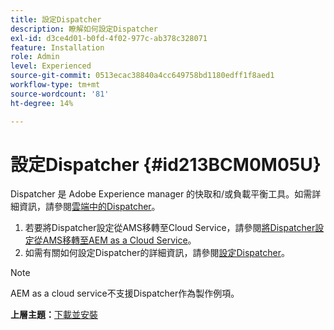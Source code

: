 ```yaml
---
title: 設定Dispatcher
description: 瞭解如何設定Dispatcher
exl-id: d3ce4d01-b0fd-4f02-977c-ab378c328071
feature: Installation
role: Admin
level: Experienced
source-git-commit: 0513ecac38840a4cc649758bd1180edff1f8aed1
workflow-type: tm+mt
source-wordcount: '81'
ht-degree: 14%

---
```


# 設定Dispatcher {#id213BCM0M05U}

Dispatcher 是 Adobe Experience manager 的快取和/或負載平衡工具。如需詳細資訊，請參閱[雲端中的Dispatcher](https://experienceleague.adobe.com/docs/experience-manager-cloud-service/implementing/content-delivery/disp-overview.html?lang=en)。

1. 若要將Dispatcher設定從AMS移轉至Cloud Service，請參閱[將Dispatcher設定從AMS移轉至AEM as a Cloud Service](https://experienceleague.adobe.com/docs/experience-manager-cloud-service/implementing/content-delivery/ams-aem.html?lang=en)。
1. 如需有關如何設定Dispatcher的詳細資訊，請參閱[設定Dispatcher](https://experienceleague.adobe.com/docs/experience-manager-dispatcher/using/configuring/dispatcher-configuration.html?lang=zh-Hant)。

>[!NOTE]
>
> AEM as a cloud service不支援Dispatcher作為製作例項。

**上層主題：**[&#x200B;下載並安裝](download-install.md)
